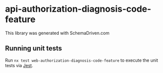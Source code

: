 
# api-authorization-diagnosis-code-feature

This library was generated with SchemaDriven.com

## Running unit tests

Run `nx test web-authorization-diagnosis-code-feature` to execute the unit tests via [Jest](https://jestjs.io).

